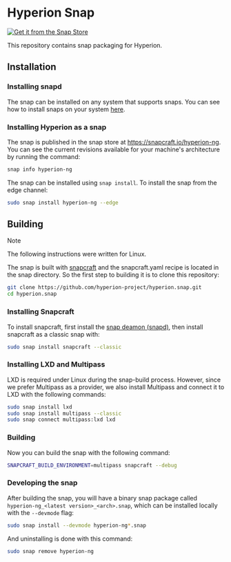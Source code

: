 # Hyperion Snap
[![Get it from the Snap Store](https://snapcraft.io/static/images/badges/en/snap-store-black.svg)](https://snapcraft.io/hyperion-ng)

This repository contains snap packaging for Hyperion.

## Installation

### Installing snapd
The snap can be installed on any system that supports snaps. You can see how to install 
snaps on your system [here](https://snapcraft.io/docs/installing-snapd).

### Installing Hyperion as a snap
The snap is published in the snap store at https://snapcraft.io/hyperion-ng.
You can see the current revisions available for your machine's architecture by running the command:

```bash
snap info hyperion-ng
```

The snap can be installed using `snap install`. To install the snap from the edge channel:

```bash
sudo snap install hyperion-ng --edge
```

## Building

> [!NOTE]  
> The following instructions were written for Linux.

The snap is built with [snapcraft](https://snapcraft.io) and the snapcraft.yaml recipe is located in the snap directory.
So the first step to building it is to clone this repository:

```bash
git clone https://github.com/hyperion-project/hyperion.snap.git
cd hyperion.snap
```

### Installing Snapcraft

To install snapcraft, first install the [snap deamon (snapd)](https://snapcraft.io/docs/installing-snapd), then install snapcraft as a classic snap with:

```bash
sudo snap install snapcraft --classic
```

### Installing LXD and Multipass

LXD is required under Linux during the snap-build process. 
However, since we prefer Multipass as a provider, we also install Multipass and connect it to LXD with the following commands:

```bash
sudo snap install lxd
sudo snap install multipass --classic
sudo snap connect multipass:lxd lxd
```

### Building

Now you can build the snap with the following command:

```bash
SNAPCRAFT_BUILD_ENVIRONMENT=multipass snapcraft --debug
```

### Developing the snap

After building the snap, you will have a binary snap package called `hyperion-ng_<latest version>_<arch>.snap`, which can be installed locally with the `--devmode` flag:

```bash
sudo snap install --devmode hyperion-ng*.snap
```

And uninstalling is done with this command:

```bash
sudo snap remove hyperion-ng
```

